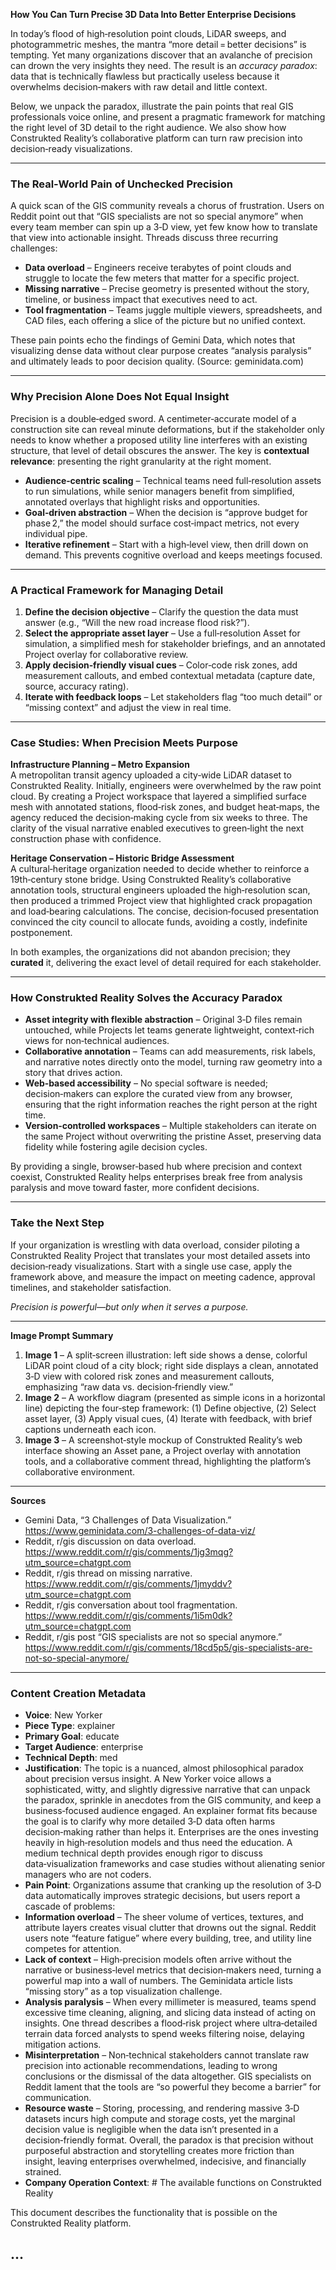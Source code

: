 **How You Can Turn Precise 3D Data Into Better Enterprise Decisions**

In today’s flood of high‑resolution point clouds, LiDAR sweeps, and photogrammetric meshes, the mantra “more detail = better decisions” is tempting. Yet many organizations discover that an avalanche of precision can drown the very insights they need. The result is an *accuracy paradox*: data that is technically flawless but practically useless because it overwhelms decision‑makers with raw detail and little context.  

Below, we unpack the paradox, illustrate the pain points that real GIS professionals voice online, and present a pragmatic framework for matching the right level of 3D detail to the right audience. We also show how Construkted Reality’s collaborative platform can turn raw precision into decision‑ready visualizations.  

---  

### The Real‑World Pain of Unchecked Precision  

A quick scan of the GIS community reveals a chorus of frustration. Users on Reddit point out that “GIS specialists are not so special anymore” when every team member can spin up a 3‑D view, yet few know how to translate that view into actionable insight. Threads discuss three recurring challenges:

* **Data overload** – Engineers receive terabytes of point clouds and struggle to locate the few meters that matter for a specific project.  
* **Missing narrative** – Precise geometry is presented without the story, timeline, or business impact that executives need to act.  
* **Tool fragmentation** – Teams juggle multiple viewers, spreadsheets, and CAD files, each offering a slice of the picture but no unified context.  

These pain points echo the findings of Gemini Data, which notes that visualizing dense data without clear purpose creates “analysis paralysis” and ultimately leads to poor decision quality. (Source: geminidata.com)  

---  

### Why Precision Alone Does Not Equal Insight  

Precision is a double‑edged sword. A centimeter‑accurate model of a construction site can reveal minute deformations, but if the stakeholder only needs to know whether a proposed utility line interferes with an existing structure, that level of detail obscures the answer. The key is **contextual relevance**: presenting the right granularity at the right moment.  

* **Audience‑centric scaling** – Technical teams need full‑resolution assets to run simulations, while senior managers benefit from simplified, annotated overlays that highlight risks and opportunities.  
* **Goal‑driven abstraction** – When the decision is “approve budget for phase 2,” the model should surface cost‑impact metrics, not every individual pipe.  
* **Iterative refinement** – Start with a high‑level view, then drill down on demand. This prevents cognitive overload and keeps meetings focused.  

---  

### A Practical Framework for Managing Detail  

1. **Define the decision objective** – Clarify the question the data must answer (e.g., “Will the new road increase flood risk?”).  
2. **Select the appropriate asset layer** – Use a full‑resolution Asset for simulation, a simplified mesh for stakeholder briefings, and an annotated Project overlay for collaborative review.  
3. **Apply decision‑friendly visual cues** – Color‑code risk zones, add measurement callouts, and embed contextual metadata (capture date, source, accuracy rating).  
4. **Iterate with feedback loops** – Let stakeholders flag “too much detail” or “missing context” and adjust the view in real time.  

---  

### Case Studies: When Precision Meets Purpose  

**Infrastructure Planning – Metro Expansion**  
A metropolitan transit agency uploaded a city‑wide LiDAR dataset to Construkted Reality. Initially, engineers were overwhelmed by the raw point cloud. By creating a Project workspace that layered a simplified surface mesh with annotated stations, flood‑risk zones, and budget heat‑maps, the agency reduced the decision‑making cycle from six weeks to three. The clarity of the visual narrative enabled executives to green‑light the next construction phase with confidence.  

**Heritage Conservation – Historic Bridge Assessment**  
A cultural‑heritage organization needed to decide whether to reinforce a 19th‑century stone bridge. Using Construkted Reality’s collaborative annotation tools, structural engineers uploaded the high‑resolution scan, then produced a trimmed Project view that highlighted crack propagation and load‑bearing calculations. The concise, decision‑focused presentation convinced the city council to allocate funds, avoiding a costly, indefinite postponement.  

In both examples, the organizations did not abandon precision; they **curated** it, delivering the exact level of detail required for each stakeholder.  

---  

### How Construkted Reality Solves the Accuracy Paradox  

* **Asset integrity with flexible abstraction** – Original 3‑D files remain untouched, while Projects let teams generate lightweight, context‑rich views for non‑technical audiences.  
* **Collaborative annotation** – Teams can add measurements, risk labels, and narrative notes directly onto the model, turning raw geometry into a story that drives action.  
* **Web‑based accessibility** – No special software is needed; decision‑makers can explore the curated view from any browser, ensuring that the right information reaches the right person at the right time.  
* **Version‑controlled workspaces** – Multiple stakeholders can iterate on the same Project without overwriting the pristine Asset, preserving data fidelity while fostering agile decision cycles.  

By providing a single, browser‑based hub where precision and context coexist, Construkted Reality helps enterprises break free from analysis paralysis and move toward faster, more confident decisions.  

---  

### Take the Next Step  

If your organization is wrestling with data overload, consider piloting a Construkted Reality Project that translates your most detailed assets into decision‑ready visualizations. Start with a single use case, apply the framework above, and measure the impact on meeting cadence, approval timelines, and stakeholder satisfaction.  

*Precision is powerful—but only when it serves a purpose.*  

---  

**Image Prompt Summary**  

1. **Image 1** – A split‑screen illustration: left side shows a dense, colorful LiDAR point cloud of a city block; right side displays a clean, annotated 3‑D view with colored risk zones and measurement callouts, emphasizing “raw data vs. decision‑friendly view.”  
2. **Image 2** – A workflow diagram (presented as simple icons in a horizontal line) depicting the four‑step framework: (1) Define objective, (2) Select asset layer, (3) Apply visual cues, (4) Iterate with feedback, with brief captions underneath each icon.  
3. **Image 3** – A screenshot‑style mockup of Construkted Reality’s web interface showing an Asset pane, a Project overlay with annotation tools, and a collaborative comment thread, highlighting the platform’s collaborative environment.  

---  

**Sources**  

- Gemini Data, “3 Challenges of Data Visualization.” https://www.geminidata.com/3-challenges-of-data-viz/  
- Reddit, r/gis discussion on data overload. https://www.reddit.com/r/gis/comments/1jg3mqg?utm_source=chatgpt.com  
- Reddit, r/gis thread on missing narrative. https://www.reddit.com/r/gis/comments/1jmyddv?utm_source=chatgpt.com  
- Reddit, r/gis conversation about tool fragmentation. https://www.reddit.com/r/gis/comments/1i5m0dk?utm_source=chatgpt.com  
- Reddit, r/gis post “GIS specialists are not so special anymore.” https://www.reddit.com/r/gis/comments/18cd5p5/gis-specialists-are-not-so-special-anymore/   
---
### Content Creation Metadata
- **Voice**: New Yorker
- **Piece Type**: explainer
- **Primary Goal**: educate
- **Target Audience**: enterprise
- **Technical Depth**: med
- **Justification**: The topic is a nuanced, almost philosophical paradox about precision versus insight. A New Yorker voice allows a sophisticated, witty, and slightly digressive narrative that can unpack the paradox, sprinkle in anecdotes from the GIS community, and keep a business‑focused audience engaged. An explainer format fits because the goal is to clarify why more detailed 3‑D data often harms decision‑making rather than helps it. Enterprises are the ones investing heavily in high‑resolution models and thus need the education. A medium technical depth provides enough rigor to discuss data‑visualization frameworks and case studies without alienating senior managers who are not coders.
- **Pain Point**: Organizations assume that cranking up the resolution of 3‑D data automatically improves strategic decisions, but users report a cascade of problems: 
- **Information overload** – The sheer volume of vertices, textures, and attribute layers creates visual clutter that drowns out the signal. Reddit users note “feature fatigue” where every building, tree, and utility line competes for attention.
- **Lack of context** – High‑precision models often arrive without the narrative or business‑level metrics that decision‑makers need, turning a powerful map into a wall of numbers. The Geminidata article lists “missing story” as a top visualization challenge.
- **Analysis paralysis** – When every millimeter is measured, teams spend excessive time cleaning, aligning, and slicing data instead of acting on insights. One thread describes a flood‑risk project where ultra‑detailed terrain data forced analysts to spend weeks filtering noise, delaying mitigation actions.
- **Misinterpretation** – Non‑technical stakeholders cannot translate raw precision into actionable recommendations, leading to wrong conclusions or the dismissal of the data altogether. GIS specialists on Reddit lament that the tools are “so powerful they become a barrier” for communication.
- **Resource waste** – Storing, processing, and rendering massive 3‑D datasets incurs high compute and storage costs, yet the marginal decision value is negligible when the data isn’t presented in a decision‑friendly format.
Overall, the paradox is that precision without purposeful abstraction and storytelling creates more friction than insight, leaving enterprises overwhelmed, indecisive, and financially strained.
- **Company Operation Context**: # The available functions on Construkted Reality

This document describes the functionality that is possible on the Construkted Reality platform.

...
---
